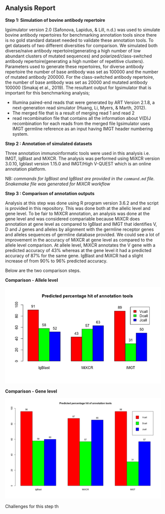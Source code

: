 ## Analysis Report 

**Step 1: Simulation of bovine antibody repertoire**

Igsimulator version 2.0 (Safonova, Lapidus, & Lill, n.d.) was used to simulate bovine antibody repertoires for benchmarking annotation tools since there is no gold standard dataset needed to validate these annotation tools. To get datasets of two different diversities for comparison. 
We simulated both diverse/naive antibody repertoire(generating a high number of low abundant clusters of mutated sequences) and polarized/class-switched antibody repertoire(generating a high number of repetitive clusters). Parameters used to generate these
repertoires, for diverse antibody repertoire the number of base antibody was set as 100000 and the number of mutated antibody 200000.
For the class-switched antibody repertoire, the number of base antibody was set as 20000 and mutated antibody 100000 (Smakaj et al., 2019)⁠.
The resultant output for Igsimulator that is important for this benchmarking analysis;
 - Illumina paired-end reads that were generated by ART Version 2.1.8, a next-generation read simulator (Huang, Li, Myers, & Marth, 2012). 
 - The merged file that is a result of merging read 1 and read 2 
 - read recombination file that contains all the information about V(D)J recombination for each reads from the merged file 
Igsimulator uses IMGT germline reference as an input having IMGT header numbering system. 

**Step 2 : Annotation of simulated datasets**

Three annotation immunoinformatic tools were used in this analysis i.e. IMGT, IgBlast and MiXCR. The analysis was performed using MiXCR version 3.0.10, Igblast version 1.15.0 and IMGT/High V-QUEST which is an online annotation platform. 

NB: _commands for IgBlast and IgBlast are provided in the `command.md` file. Snakemake file was generated for MiXCR workflow_

**Step 3 : Comparison of annotation outputs**

Analysis at this step was done using R program version 3.6.2 and the script is provided in this repository. This was done both at the allelic level and gene level. To be fair to MiXCR annotation, an analysis was done at the gene level and was considered compariable because MiXCR does annotation at gene level as compared to IgBlast and IMGT that identifies V, D and J genes and alleles by alignment with the germline receptor genes and alleles sequences of germline database provided. We could see a lot of improvement in the accuracy of MiXCR at gene level as compared to the allele level comparison.  At allele level, MiXCR annotates the V gene with a predicted accuracy of 43% whereas at the gene level it had a predicted accuracy of 87% for the same gene. IgBlast and MiXCR had a slight increase of from 90% to 96% predicted accuracy. 

Below are the two comparison steps. 

**Comparison - Allele level**

![Comparison - Allele level](Rplot.jpeg "Predicted accurary at allele level")

**Comparison - Gene level** 

![Comparison - Allele level](gene_level.png "Predicted accurary at gene level")

Challenges for this step th


